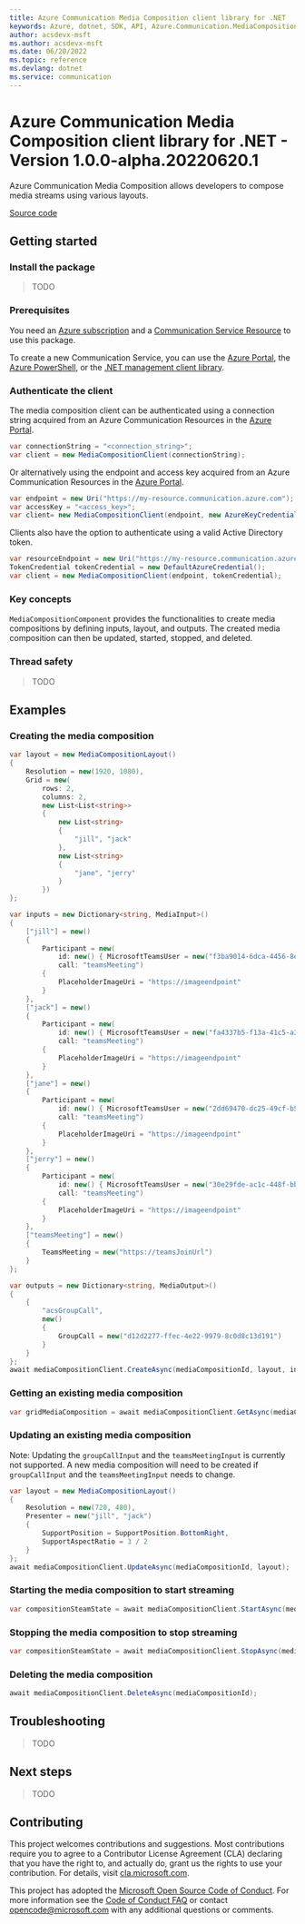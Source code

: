 ```yaml
---
title: Azure Communication Media Composition client library for .NET
keywords: Azure, dotnet, SDK, API, Azure.Communication.MediaComposition, communication
author: acsdevx-msft
ms.author: acsdevx-msft
ms.date: 06/20/2022
ms.topic: reference
ms.devlang: dotnet
ms.service: communication
---
```

# Azure Communication Media Composition client library for .NET - Version 1.0.0-alpha.20220620.1 


Azure Communication Media Composition allows developers to compose media streams using various layouts.

[Source code][source]

## Getting started

### Install the package
> TODO

### Prerequisites
You need an [Azure subscription][azure_sub] and a [Communication Service Resource][communication_resource_docs] to use this package.

To create a new Communication Service, you can use the [Azure Portal][communication_resource_create_portal], the [Azure PowerShell][communication_resource_create_power_shell], or the [.NET management client library][communication_resource_create_net].

### Authenticate the client
The media composition client can be authenticated using a connection string acquired from an Azure Communication Resources in the [Azure Portal][azure_portal].

```C# Snippet:CreateMediaCompositionClient
var connectionString = "<connection_string>";
var client = new MediaCompositionClient(connectionString);
```

Or alternatively using the endpoint and access key acquired from an Azure Communication Resources in the [Azure Portal][azure_portal].

```C# Snippet:CreateMediaCompositionClientFromAccessKey
var endpoint = new Uri("https://my-resource.communication.azure.com");
var accessKey = "<access_key>";
var client= new MediaCompositionClient(endpoint, new AzureKeyCredential(accessKey));
```

Clients also have the option to authenticate using a valid Active Directory token.

```C# Snippet:CreateMediaCompositionClientFromToken
var resourceEndpoint = new Uri("https://my-resource.communication.azure.com");
TokenCredential tokenCredential = new DefaultAzureCredential();
var client = new MediaCompositionClient(endpoint, tokenCredential);
```

### Key concepts
`MediaCompositionComponent` provides the functionalities to create media compositions by defining inputs, layout, and outputs. The created media composition can then be updated, started, stopped, and deleted.

### Thread safety
> TODO

## Examples
### Creating the media composition

```C# Snippet:CreateMediaComposition
var layout = new MediaCompositionLayout()
{
    Resolution = new(1920, 1080),
    Grid = new(
        rows: 2,
        columns: 2,
        new List<List<string>>
        {
            new List<string>
            {
                "jill", "jack"
            },
            new List<string>
            {
                "jane", "jerry"
            }
        })
};

var inputs = new Dictionary<string, MediaInput>()
{
    ["jill"] = new()
    {
        Participant = new(
            id: new() { MicrosoftTeamsUser = new("f3ba9014-6dca-4456-8ec0-fa03cfa2b7b7") },
            call: "teamsMeeting")
        {
            PlaceholderImageUri = "https://imageendpoint"
        }
    },
    ["jack"] = new()
    {
        Participant = new(
            id: new() { MicrosoftTeamsUser = new("fa4337b5-f13a-41c5-a34f-f2aa46699b61") },
            call: "teamsMeeting")
        {
            PlaceholderImageUri = "https://imageendpoint"
        }
    },
    ["jane"] = new()
    {
        Participant = new(
            id: new() { MicrosoftTeamsUser = new("2dd69470-dc25-49cf-b5c3-f562f08bf3b2") },
            call: "teamsMeeting")
        {
            PlaceholderImageUri = "https://imageendpoint"
        }
    },
    ["jerry"] = new()
    {
        Participant = new(
            id: new() { MicrosoftTeamsUser = new("30e29fde-ac1c-448f-bb34-0f3448d5a677") },
            call: "teamsMeeting")
        {
            PlaceholderImageUri = "https://imageendpoint"
        }
    },
    ["teamsMeeting"] = new()
    {
        TeamsMeeting = new("https://teamsJoinUrl")
    }
};

var outputs = new Dictionary<string, MediaOutput>()
{
    {
        "acsGroupCall",
        new()
        {
            GroupCall = new("d12d2277-ffec-4e22-9979-8c0d8c13d191")
        }
    }
};
await mediaCompositionClient.CreateAsync(mediaCompositionId, layout, inputs, outputs);
```

### Getting an existing media composition

```C# Snippet:GetMediaComposition
var gridMediaComposition = await mediaCompositionClient.GetAsync(mediaCompositionId);
```

### Updating an existing media composition

Note: Updating the `groupCallInput` and the `teamsMeetingInput` is currently not supported. A new media composition will need to be created if `groupCallInput` and the `teamsMeetingInput` needs to change.
```C# Snippet:UpdateMediaComposition
var layout = new MediaCompositionLayout()
{
    Resolution = new(720, 480),
    Presenter = new("jill", "jack")
    {
        SupportPosition = SupportPosition.BottomRight,
        SupportAspectRatio = 3 / 2
    }
};
await mediaCompositionClient.UpdateAsync(mediaCompositionId, layout);
```

### Starting the media composition to start streaming

```C# Snippet:StartMediaComposition
var compositionSteamState = await mediaCompositionClient.StartAsync(mediaCompositionId);
```

### Stopping the media composition to stop streaming

```C# Snippet:StopMediaComposition
var compositionSteamState = await mediaCompositionClient.StopAsync(mediaCompositionId);
```

### Deleting the media composition

```C# Snippet:DeleteMediaComposition
await mediaCompositionClient.DeleteAsync(mediaCompositionId);
```

## Troubleshooting
> TODO

## Next steps
> TODO

## Contributing
This project welcomes contributions and suggestions. Most contributions require you to agree to a Contributor License Agreement (CLA) declaring that you have the right to, and actually do, grant us the rights to use your contribution. For details, visit [cla.microsoft.com][cla].

This project has adopted the [Microsoft Open Source Code of Conduct][coc]. For more information see the [Code of Conduct FAQ][coc_faq] or contact [opencode@microsoft.com][coc_contact] with any additional questions or comments.

<!-- LINKS -->
[azure_sub]: https://azure.microsoft.com/free/dotnet/
[azure_portal]: https://portal.azure.com
[source]: https://github.com/Azure/azure-sdk-for-net/tree/main/sdk/communication/Azure.Communication.MediaComposition/src
[cla]: https://cla.microsoft.com
[coc]: https://opensource.microsoft.com/codeofconduct/
[coc_faq]: https://opensource.microsoft.com/codeofconduct/faq/
[coc_contact]: mailto:opencode@microsoft.com
[communication_resource_create_portal]:  /azure/communication-services/quickstarts/create-communication-resource?tabs=windows&pivots=platform-azp
[communication_resource_create_power_shell]: /powershell/module/az.communication/new-azcommunicationservice
[communication_resource_create_net]: /azure/communication-services/quickstarts/create-communication-resource?tabs=windows&pivots=platform-net
[communication_resource_docs]: /azure/communication-services/quickstarts/create-communication-resource?tabs=windows&pivots=platform-azp

